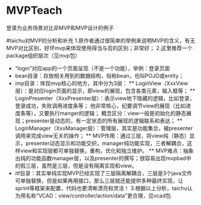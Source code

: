 # MVPTeach
登录为业务场景对比非MVP和MVP设计的例子

#taichu对MVP的分析和补充
1.原作者通过很简单的举例来说明MVP的含义，有无MVP对比区别，好坏mvp来体现使用得当与否的区别；非常好；
2.这里推荐一个package组织层次（见mvp包）
  * “login”对应app的一个页面呈现（不是一个功能），举例：登录页面
  * bean目录：存放相关用到的数据结构，俗称bean，也叫POJO或entity；
  * imp目录：体现mvp核心的地方，其中分为3层：
    ** LoginView（XxxView层）：是对应login页面的显示，即view的展现，包含各类元素，输入框等；
    ** LoginPresenter（XxxPresenter层）：表示view地下隐藏的逻辑，比如登录，登录成功，失败调用进度条等；
       他非常核心，纪要调节view的展现（比如进度条等），又要执行manger的逻辑；
       概念区分：view一般是初始化的静态展现；presenter是动态的，有一定状态的所有展现的逻辑联系和表达；
    ** LoginManager（XxxManager层）：管理层，其实是功能集合，被presenter调用来完成view无关的操作；
    ** MVP作用：通过三层，将view纯（静态）显示，presenter动态显示和功能交织，manager纯功能实现，三者解耦合，这样view和实现层都可单独替换，重构，优化和独立维护。
    ** MVP难点：抽象出纯的功能函数manager层，以及presenter的撰写；很容易出现mvpbad中的假三层，虽然是三层，但是没有隔离实现和view。
  * itf目录：其实单纯实现MVP已经实现了三层隔离解耦合，三层是3个java文件可单独替换，但是如果再用接口，那么三层就还能提供多种最终实现，让sprint等框架来配置，代码也更清晰漂亮和灵活！
3.根据以上分析，taichu认为用名称“VCAD：view/controller/action/data”更合理，见vcad包
